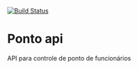 [![Build Status](https://travis-ci.org/nascimentoleo/ponto-api.svg?branch=master)](https://travis-ci.org/nascimentoleo/ponto-api)
# Ponto api
API para controle de ponto de funcionários
